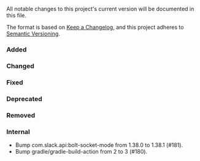 All notable changes to this project's current version will be documented in this file.

The format is based on [Keep a Changelog](https://keepachangelog.com/en/1.0.0/), and this project adheres
to [Semantic Versioning](https://semver.org/spec/v2.0.0.html).

### Added

### Changed

### Fixed

### Deprecated

### Removed

### Internal

- Bump com.slack.api:bolt-socket-mode from 1.38.0 to 1.38.1 (#181).
- Bump gradle/gradle-build-action from 2 to 3 (#180).
